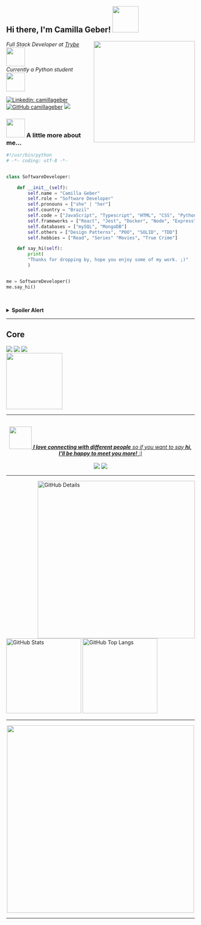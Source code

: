<h2> Hi there, I'm Camilla Geber! <img src="https://media.giphy.com/media/mGcNjsfWAjY5AEZNw6/giphy.gif" width="70"></h2>
<img align='right' src="https://s4.aconvert.com/convert/p3r68-cdx67/atwq1-q8yjq.png" width="270">
<p><em>Full Stack Developer at <a href="https://www.betrybe.com">Trybe </a><img src="https://media2.giphy.com/media/v1.Y2lkPTc5MGI3NjExODQ1NWMyZmJkYWFmOGM5YTlhZTNiNTZhYzVlOTVjNDExODA1ZDIzNSZjdD1n/UEGwYCVTBFa9tJEf66/giphy.gif" width="50"></br>Currently a Python student </a><img src="https://i.giphy.com/media/gG9fVWJdN41NeiHhzk/giphy.webp" width="50"> 
</em></p>

[![Linkedin: camillageber](https://img.shields.io/badge/-camillageber-blue?style=flat-square&logo=Linkedin&logoColor=white&link=https://www.linkedin.com/in/camilla-geber/)](https://www.linkedin.com/in/camilla-geber/)
[![GitHub camillageber](https://img.shields.io/github/followers/camillageber?label=follow&style=social)](https://github.com/camillageber)
![](https://komarev.com/ghpvc/?username=camillageber&style=plastic)


### <img src="https://s4.aconvert.com/convert/p3r68-cdx67/ai0tw-r1exy.jpg" width="50"> A little more about me...

```python
#!/usr/bin/python
# -*- coding: utf-8 -*-


class SoftwareDeveloper:

    def __init__(self):
        self.name = "Camilla Geber"
        self.role = "Software Developer"
        self.pronouns = ["she" | "her"]
        self.country = "Brazil"
        self.code = ["JavaScript", "Typescript", "HTML", "CSS", "Python"]
        self.frameworks = ["React", "Jest", "Docker", "Node", "Express"]
        self.databases = ["mySQL", "MongoDB"]
        self.others = ["Design Patterns", "POO", "SOLID", "TDD"]
        self.hobbies = ["Read", "Series" "Movies", "True Crime"]

    def say_hi(self):
        print(
        "Thanks for dropping by, hope you enjoy some of my work. ;)"
        )


me = SoftwareDeveloper()
me.say_hi()
```

<br><details>
    <summary><b>Spoiler Alert</b></summary>


My name is <i><b>Camillla Geber</b></i>, I am a <i><b>software developer</b></i> and I go by the pronouns she / her. 
Among the technologies I know I can mention <i><b>JavaScript, TypeScript, HTML, CSS, Node and Python</b></i>. Regarding frameworks and tools I know, some of them are: <i><b>React, Jest, Docker</b></i> and the Rest API builder, <i><b>Express JS</b></i>. About databases, I have knowledge in relational and non-relational databases, such as <i><b>mySQL and MongoDB</b></i>, as well as ORMs and ODMs. Finally, I am familiar with <i><b>Design Patterns, POO, SOLID and TDD concepts</b></i>. 
My main hobbies, when I am not coding, are reading (<i><b>like there is no tomorrow</b></i> :book:), watching movies :clapper: and marathon series :tv:, especially if the subject is related to forensic psychology or 'true crime' :detective:.
    
 ----------------

 Eu me chamo <i><b>Camillla Geber</b></i>, sou uma <i><b>desenvolvedora de software</b></i> e atendo pelos pronomes ela / dela. 
Entre as tecnologias que eu conheço, posso mencionar o <i><b>JavaScript, TypeScript, HTML, CSS, Node e o Python</b></i>. Em relação aos frameworks e ferramentas que conheço, algumas delas são: o <i><b>React, o Jest, o Docker</b></i> e o construtor de APIs Rest, <i><b>Express JS</b></i>. Já sobre bancos de dados, eu tenho conhecimento em bancos relacionais e não relacionais, como <i><b>mySQL e MongoDB</b></i>, além de ORMs e ODMs. Por fim, tenho familiaridade em conceitos de <i><b>Design Patterns, POO, SOLID e TDD</b></i>.
Meus principais passatempos, quando eu não estou codando, é ler (<i><b>como se não houvesse amanhã</b></i> :book:), ver filmes :clapper: e  maratonar séries :tv:, principalmente se o assunto tiver relação com psicologia forense ou 'true crime' :detective:.
  
  ```javascript
  console.log("Nice to meet you all :)");
  ```
  
</details>

------

<h2> Core </h2>
<section>
    <div>
  <img src="https://img.shields.io/badge/JavaScript-F7DF1E?style=for-the-badge&logo=javascript&logoColor=black" />
  <img src="https://img.shields.io/badge/TypeScript-007ACC?style=for-the-badge&logo=typescript&logoColor=white" />
   <img src="https://img.shields.io/badge/Python-007ACC?style=for-the-badge&logo=python&logoColor=white" />
</div>
     <div>
  <a href="https://github.com/camillageber">
  <img height="150em" src="https://github-readme-stats.vercel.app/api/top-langs/?username=alissonrh&layout=compact&langs_count=7&theme=dark"/>
</div>
</section>
    
 ------   
<div align="center">
    <br><img src="https://media.giphy.com/media/LnQjpWaON8nhr21vNW/giphy.gif" width="60"> <em><b>I love connecting with different people</b> so if
    you want to say <b>hi, I'll be happy to meet you more!</b> :)</em>
</div>
    

<div align="center">  
  <br><a href = "mailto:camilla.geber@gmail.com"><img src="https://img.shields.io/badge/-Gmail-%23333?style=for-the-badge&logo=gmail&logoColor=white" target="_blank"></a>
  <a href="https://www.linkedin.com/in/camilla-geber/" target="_blank"><img src="https://img.shields.io/badge/-LinkedIn-0ba2be?style=for-the-badge&logo=linkedin&logoColor=white" target="_blank"></a> 
  </a> 
</div>


-----

<div>
<img align="right" alt="GitHub Details" width="420px" src="http://github-profile-summary-cards.vercel.app/api/cards/profile-details?username=camillageber&theme=github_dark"/>
<!--- <img alt="GitHub Commits" width="200px" src="http://github-profile-summary-cards.vercel.app/api/cards/productive-time?username=camillageber&theme=github_dark"/> -->
<img alt="GitHub Stats" width="200px" src="http://github-profile-summary-cards.vercel.app/api/cards/stats?username=camillageber&theme=github_dark"/>
<img alt="GitHub Top Langs" width="200px" src="http://github-profile-summary-cards.vercel.app/api/cards/repos-per-language?username=camillageber&theme=github_dark"/>
</div>

-----

<div align="center">
    <img align='center' src="https://s4.aconvert.com/convert/p3r68-cdx67/a1yv0-kj7br.jpg" width="500" >
</div>

-----

